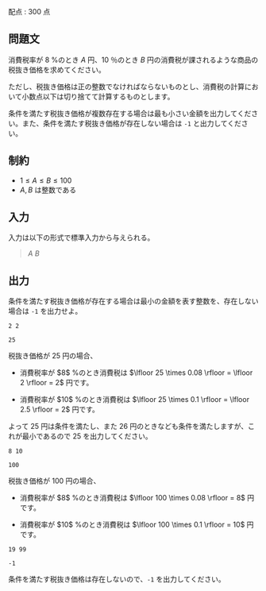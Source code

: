 配点 : $300$ 点

## 問題文

消費税率が $8$ %のとき $A$ 円、$10$ ％のとき $B$ 円の消費税が課されるような商品の税抜き価格を求めてください。

ただし、税抜き価格は正の整数でなければならないものとし、消費税の計算において小数点以下は切り捨てて計算するものとします。

条件を満たす税抜き価格が複数存在する場合は最も小さい金額を出力してください。また、条件を満たす税抜き価格が存在しない場合は `-1` と出力してください。

## 制約

- $1 \leq A \leq B \leq 100$
- $A, B$ は整数である

## 入力

入力は以下の形式で標準入力から与えられる。

> $A$ $B$

## 出力

条件を満たす税抜き価格が存在する場合は最小の金額を表す整数を、存在しない場合は `-1` を出力せよ。

```input1
2 2
```

```output1
25
```

税抜き価格が $25$ 円の場合、

- <p>消費税率が $8$ %のとき消費税は $\lfloor 25 \times 0.08 \rfloor = \lfloor 2 \rfloor = 2$ 円です。</p>
- <p>消費税率が $10$ %のとき消費税は $\lfloor 25 \times 0.1 \rfloor = \lfloor 2.5 \rfloor = 2$ 円です。</p>

よって $25$ 円は条件を満たし、また $26$ 円のときなども条件を満たしますが、これが最小であるので $25$ を出力してください。

```input2
8 10
```

```output2
100
```

税抜き価格が $100$ 円の場合、

- <p>消費税率が $8$ %のとき消費税は $\lfloor 100 \times 0.08 \rfloor = 8$ 円です。</p>
- <p>消費税率が $10$ %のとき消費税は $\lfloor 100 \times 0.1 \rfloor = 10$ 円です。</p>

```input3
19 99
```

```output3
-1
```

条件を満たす税抜き価格は存在しないので、`-1` を出力してください。